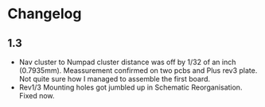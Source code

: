 Changelog
=========

## 1.3
* Nav cluster to Numpad cluster distance was off by 1/32 of an inch (0.7935mm). Meassurement confirmed on two pcbs and Plus rev3 plate. Not quite sure how I managed to assemble the first board.
* Rev1/3 Mounting holes got jumbled up in Schematic Reorganisation. Fixed now.

